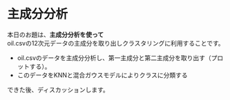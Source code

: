 # 主成分分析
本日のお題は、**主成分分析を使って**<br>
oil.csvの12次元データの主成分を取り出しクラスタリングに利用することです。

* oil.csvのデータを主成分分析し、第一主成分と第二主成分を取り出す（プロットする）。
* このデータをKNNと混合ガウスモデルによりクラスに分類する

できた後、ディスカッションします。